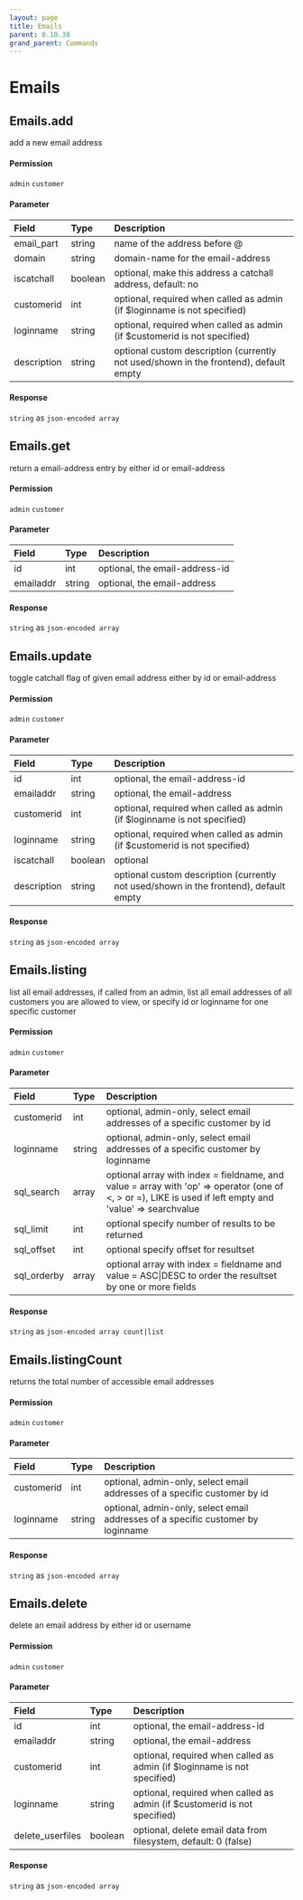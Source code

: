 ```yaml
---
layout: page
title: Emails
parent: 0.10.38
grand_parent: Commands
---
```


# Emails

## Emails.add

add a new email address

#### Permission

`admin` `customer`

#### Parameter

| Field | Type | Description |
| :--- | :--- | :--- |
| email_part | string | name of the address before @ |
| domain | string | domain-name for the email-address |
| iscatchall | boolean | optional, make this address a catchall address, default: no |
| customerid | int | optional, required when called as admin (if $loginname is not specified) |
| loginname | string | optional, required when called as admin (if $customerid is not specified) |
| description | string | optional custom description (currently not used/shown in the frontend), default empty |

#### Response

`string` as `json-encoded array`

## Emails.get

return a email-address entry by either id or email-address

#### Permission

`admin` `customer`

#### Parameter

| Field | Type | Description |
| :--- | :--- | :--- |
| id | int | optional, the email-address-id |
| emailaddr | string | optional, the email-address |

#### Response

`string` as `json-encoded array`

## Emails.update

toggle catchall flag of given email address either by id or email-address

#### Permission

`admin` `customer`

#### Parameter

| Field | Type | Description |
| :--- | :--- | :--- |
| id | int | optional, the email-address-id |
| emailaddr | string | optional, the email-address |
| customerid | int | optional, required when called as admin (if $loginname is not specified) |
| loginname | string | optional, required when called as admin (if $customerid is not specified) |
| iscatchall | boolean | optional |
| description | string | optional custom description (currently not used/shown in the frontend), default empty |

#### Response

`string` as `json-encoded array`

## Emails.listing

list all email addresses, if called from an admin, list all email addresses of all customers you are allowed to view, or specify id or loginname for one specific customer

#### Permission

`admin` `customer`

#### Parameter

| Field | Type | Description |
| :--- | :--- | :--- |
| customerid | int | optional, admin-only, select email addresses of a specific customer by id |
| loginname | string | optional, admin-only, select email addresses of a specific customer by loginname |
| sql_search | array | optional array with index = fieldname, and value = array with 'op' => operator (one of <, > or =), LIKE is used if left empty and 'value' => searchvalue |
| sql_limit | int | optional specify number of results to be returned |
| sql_offset | int | optional specify offset for resultset |
| sql_orderby | array | optional array with index = fieldname and value = ASC\|DESC to order the resultset by one or more fields |

#### Response

`string` as `json-encoded array count|list`

## Emails.listingCount

returns the total number of accessible email addresses

#### Permission

`admin` `customer`

#### Parameter

| Field | Type | Description |
| :--- | :--- | :--- |
| customerid | int | optional, admin-only, select email addresses of a specific customer by id |
| loginname | string | optional, admin-only, select email addresses of a specific customer by loginname |

#### Response

`string` as `json-encoded array`

## Emails.delete

delete an email address by either id or username

#### Permission

`admin` `customer`

#### Parameter

| Field | Type | Description |
| :--- | :--- | :--- |
| id | int | optional, the email-address-id |
| emailaddr | string | optional, the email-address |
| customerid | int | optional, required when called as admin (if $loginname is not specified) |
| loginname | string | optional, required when called as admin (if $customerid is not specified) |
| delete_userfiles | boolean | optional, delete email data from filesystem, default: 0 (false) |

#### Response

`string` as `json-encoded array`